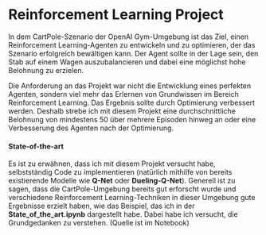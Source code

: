 # Reinforcement Learning Project
In dem CartPole-Szenario der OpenAI Gym-Umgebung ist das Ziel, einen Reinforcement Learning-Agenten zu entwickeln und zu optimieren, der das Szenario erfolgreich bewältigen kann. Der Agent sollte in der Lage sein, den Stab auf einem Wagen auszubalancieren und dabei eine möglichst hohe Belohnung zu erzielen.

Die Anforderung an das Projekt war nicht die Entwicklung eines perfekten Agenten, sondern viel mehr das Erlernen von Grundwissen im Bereich Reinforcement Learning. Das Ergebnis sollte durch Optimierung verbessert werden. Deshalb strebe ich mit diesem Projekt eine durchschnittliche Belohnung von mindestens 50 über mehrere Episoden hinweg an oder eine Verbesserung des Agenten nach der Optimierung.

#### State-of-the-art
Es ist zu erwähnen, dass ich mit diesem Projekt versucht habe, selbstständig Code zu implementieren (natürlich mithilfe von bereits existierende Modelle wie __Q-Net__ oder __Dueling-Q-Net__).  Generell ist zu sagen, dass die CartPole-Umgebung bereits gut erforscht wurde und verschiedene Reinforcement Learning-Techniken in dieser Umgebung gute Ergebnisse erzielt haben, wie das Beispiel, das ich in der __State_of_the_art.ipynb__ dargestellt habe. Dabei habe ich versucht, die Grundgedanken zu verstehen. (Quelle ist im Notebook)




